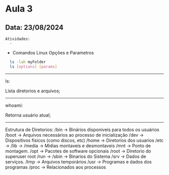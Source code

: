 # Aula 3 
## Data: 23/08/2024

```
Atividades:
  - 
```

- Comandos Linux
  Opções e Parametros

``` bash
  ls -lah myFolder
  ls [options] [params]
```

----------------------------------------------------------------------------------------------------------------------------------------------------------------------------------------------------------------
ls:

Lista diretorios e arquivos;

----------------------------------------------------------------------------------------------------------------------------------------------------------------------------------------------------------------

whoami:

Retorna usuário atual;

----------------------------------------------------------------------------------------------------------------------------------------------------------------------------------------------------------------

Estrutura de Diretorios:
  /bin -> Binários disponíveis para todos os usuários
  /boot -> Arquivos necessários ao processo de inicialização
  /dev -> Dispositivos físicos (como discos, etc)
  /home -> Diretorios dos usuarios
  /etc -> 
  /lib ->
  /media -> Midias montaveis e desmontaveis
  /mnt -> Ponto de montagem.
  /opt -> Pacotes de software opcionais
  /root -> Diretorio do superuser root
  /run -> 
  /sbin -> Binarios do Sistema
  /srv -> Dados de serviços.
  /tmp -> Arquivos temporários
  /usr -> Programas e dados dos programas
  /proc -> Relacionados aos processos
